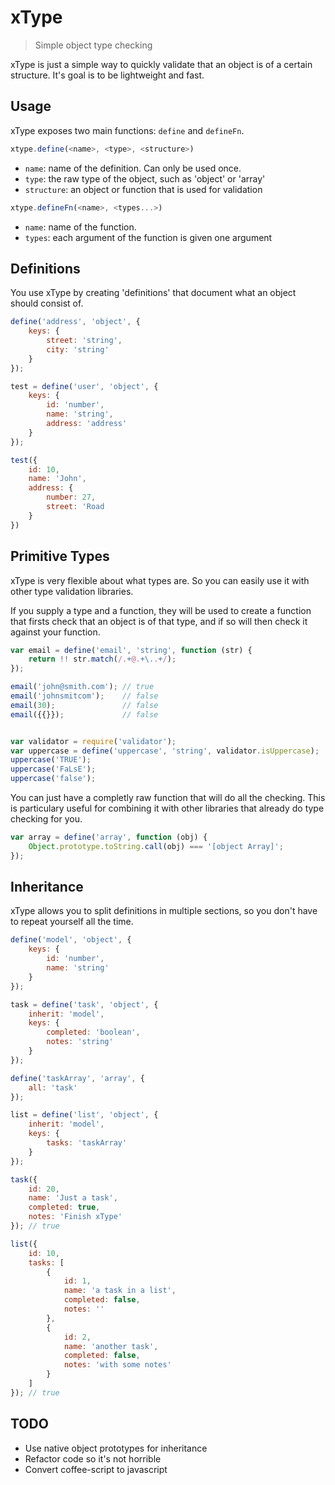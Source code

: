xType
=====

> Simple object type checking

xType is just a simple way to quickly validate that an object is of a certain
structure. It's goal is to be lightweight and fast.

## Usage

xType exposes two main functions: `define` and `defineFn`.

```javascript
xtype.define(<name>, <type>, <structure>)
```

- `name`: name of the definition. Can only be used once.
- `type`: the raw type of the object, such as 'object' or 'array'
- `structure`: an object or function that is used for validation

```javascript
xtype.defineFn(<name>, <types...>)
```

- `name`: name of the function.
- `types`: each argument of the function is given one argument

## Definitions

You use xType by creating 'definitions' that document what an object should
consist of.

```javascript
define('address', 'object', {
    keys: {
        street: 'string',
        city: 'string'
    }
});

test = define('user', 'object', {
    keys: {
        id: 'number',
        name: 'string',
        address: 'address'
    }
});

test({
    id: 10,
    name: 'John',
    address: {
        number: 27,
        street: 'Road
    }
})
```

## Primitive Types

xType is very flexible about what types are. So you can easily use it with
other type validation libraries.

If you supply a type and a function, they will be used to create a function
that firsts check that an object is of that type, and if so will then check it
against your function.

```javascript
var email = define('email', 'string', function (str) {
    return !! str.match(/.+@.+\..+/);
});

email('john@smith.com'); // true
email('johnsmitcom');    // false
email(30);               // false
email({{}});             // false


var validator = require('validator');
var uppercase = define('uppercase', 'string', validator.isUppercase);
uppercase('TRUE');
uppercase('FaLsE');
uppercase('false');
```

You can just have a completly raw function that will do all the checking. This
is particulary useful for combining it with other libraries that already do
type checking for you.

```javascript
var array = define('array', function (obj) {
    Object.prototype.toString.call(obj) === '[object Array]';
});
```

## Inheritance

xType allows you to split definitions in multiple sections, so you don't have
to repeat yourself all the time.

```javascript
define('model', 'object', {
    keys: {
        id: 'number',
        name: 'string'
    }
});

task = define('task', 'object', {
    inherit: 'model',
    keys: {
        completed: 'boolean',
        notes: 'string'
    }
});

define('taskArray', 'array', {
    all: 'task'
});

list = define('list', 'object', {
    inherit: 'model',
    keys: {
        tasks: 'taskArray'
    }
});

task({
    id: 20,
    name: 'Just a task',
    completed: true,
    notes: 'Finish xType'
}); // true

list({
    id: 10,
    tasks: [
        {
            id: 1,
            name: 'a task in a list',
            completed: false,
            notes: ''
        },
        {
            id: 2,
            name: 'another task',
            completed: false,
            notes: 'with some notes'
        }
    ]
}); // true


````

## TODO

- Use native object prototypes for inheritance
- Refactor code so it's not horrible
- Convert coffee-script to javascript
